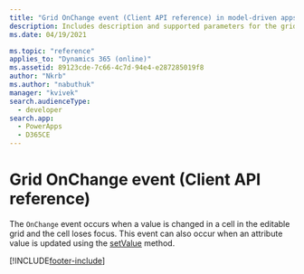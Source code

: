 ```yaml
---
title: "Grid OnChange event (Client API reference) in model-driven apps| MicrosoftDocs"
description: Includes description and supported parameters for the grid OnChange event.
ms.date: 04/19/2021

ms.topic: "reference"
applies_to: "Dynamics 365 (online)"
ms.assetid: 89123cde-7c66-4c7d-94e4-e287285019f8
author: "Nkrb"
ms.author: "nabuthuk"
manager: "kvivek"
search.audienceType: 
  - developer
search.app: 
  - PowerApps
  - D365CE
---
```

# Grid OnChange event (Client API reference)

The `OnChange` event occurs when a value is changed in a cell in the editable grid and the cell loses focus. This event can also occur when an attribute value is updated using the [setValue](../attributes/setValue.md) method. 





[!INCLUDE[footer-include](../../../../../includes/footer-banner.md)]